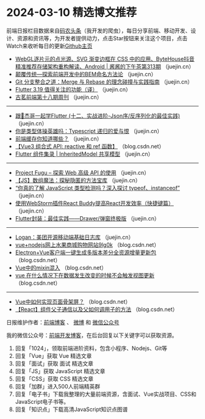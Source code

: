 # 2024-03-10 精选博文推荐

前端日报栏目数据来自[码农头条](http://toutiao.qdkfweb.cn/)（我开发的爬虫），每日分享前端、移动开发、设计、资源和资讯等，为开发者提供动力，点击Star按钮来关注这个项目，点击Watch来收听每日的更新[Github主页](https://github.com/kujian/frontendDaily)
* [WebGL逐片元的点光源、SVG 渐变边框在 CSS 中的应用、ByteHouse抖音精准推荐存储架构重构解读、Android | 酱酱的下午茶第313期](https://juejin.cn/post/7342791123142459426) （juejin.cn）
* [颠覆传统—探索前端开发中的BEM命名方法论](https://juejin.cn/post/7343530251152719926) （juejin.cn）
* [Git 分支整合之道：Merge 与 Rebase 的理念碰撞与实践指南](https://juejin.cn/post/7343160457782788115) （juejin.cn）
* [Flutter 3.19 值得关注的功能（译）](https://juejin.cn/post/7343162626322939916) （juejin.cn）
* [古茗前端第十八期周刊](https://juejin.cn/post/7343153834531405850) （juejin.cn）

***
* [跟🤡杰哥一起学Flutter (十二、实战进阶-Json序/反序列化的最佳实践)](https://juejin.cn/post/7343873659025457163) （juejin.cn）
* [你是类型体操英雄吗：Typescript 递归的爱与恨](https://juejin.cn/post/7343132138655891492) （juejin.cn）
* [前端缓存你知道哪些？](https://juejin.cn/post/7343278605156810767) （juejin.cn）
* [【Vue3 组合式 API: reactive 和 ref 函数】](https://blog.csdn.net/qq_66726657/article/details/136588318) （blog.csdn.net）
* [Flutter 组件集录 | InheritedModel 共享模型](https://juejin.cn/post/7343530251152556086) （juejin.cn）

***
* [Project Fugu &#8211; 探索 Web 高级 API 的使用](https://juejin.cn/post/7343428554687135783) （juejin.cn）
* [【JS】数组魔法：探秘隐匿的方法宝库](https://juejin.cn/post/7343877319499464714) （juejin.cn）
* [&#8220;你真的了解 JavaScript 类型检测吗？深入探讨 typeof、instanceof&#8221;](https://juejin.cn/post/7343138527419220003) （juejin.cn）
* [使用WebStorm插件React Buddy提高React开发效率（快捷键篇）](https://juejin.cn/post/7343569488791273522) （juejin.cn）
* [Flutter封装：最佳实践——Drawer/弹窗终极版](https://juejin.cn/post/7343621601135132672) （juejin.cn）

***
* [Logan：美团开源移动端基础日志库](https://juejin.cn/post/7343161506699575306) （juejin.cn）
* [vue+nodejs网上水果商城购物网站9lg0k](https://blog.csdn.net/qq_840612233/article/details/136581387) （blog.csdn.net）
* [Electron+Vue客户端一键生成多版本差分全资源增量更新包](https://blog.csdn.net/sinat_40408885/article/details/136581058) （blog.csdn.net）
* [Vue中的mixin混入](https://blog.csdn.net/qq_51676421/article/details/136592772) （blog.csdn.net）
* [vue 在什么情况下在数据发生改变的时候不会触发视图更新](https://blog.csdn.net/m0_72603435/article/details/136590060) （blog.csdn.net）

***
* [Vue中如何实现页面骨架屏？](https://blog.csdn.net/yuanlong12178/article/details/136591307) （blog.csdn.net）
* [【React】组件父子通信以及父如何调用子的方法](https://blog.csdn.net/owo_ovo/article/details/136529835) （blog.csdn.net）

日报维护作者：[前端博客](https://qdkfweb.cn/) 、 [微博](http://weibo.com/kujian) 和 [微信公众号](https://open.weixin.qq.com/qr/code?username=caibaojian_com)

我的微信公众号：[前端开发博客](https://open.weixin.qq.com/qr/code?username=caibaojian_com)，在后台回复以下关键字可以获取资源。

1. 回复「1024」，领取前端进阶资料，包含小程序、Nodejs、Git等
2. 回复「Vue」获取 Vue 精选文章
3. 回复「面试」获取 面试 精选文章
4. 回复「JS」获取 JavaScript 精选文章
5. 回复「CSS」获取 CSS 精选文章
6. 回复「加群」进入500人前端精英群
7. 回复「电子书」下载我整理的大量前端资源，含面试、Vue实战项目、CSS和JavaScript电子书等。
8. 回复「知识点」下载高清JavaScript知识点图谱